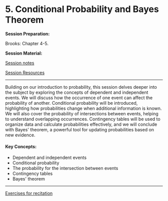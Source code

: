 # 5. Conditional Probability and Bayes Theorem

**Session Preparation:**

Brooks: Chapter 4-5.

**Session Material:**

[Session notes](https://drive.google.com/file/d/10DUxd8bwDvTrlXp2k5O9uYZmjONJIeNO/view?usp=sharing)

[Session Resources](https://viaucdk-my.sharepoint.com/:f:/g/personal/rib_viauc_dk/EghXF8209dVDlt1O_HZ1pBQBlAJpOv9rY2FdTBL7wytBfw?e=4BfKeR)

--------------------------

Building on our introduction to probability, this session delves deeper into the subject by exploring the concepts of dependent and independent events. We will discuss how the occurrence of one event can affect the probability of another. Conditional probability will be introduced, highlighting how probabilities change when additional information is known. We will also cover the probability of intersections between events, helping to understand overlapping occurrences. Contingency tables will be used to organize data and calculate probabilities effectively, and we will conclude with Bayes' theorem, a powerful tool for updating probabilities based on new evidence.

#### Key Concepts:
- Dependent and independent events
- Conditional probability
- The probability for the intersection between events
- Contingency tables
- Bayes' theorem

--------------------------

[Exercises for recitation](https://viaucdk-my.sharepoint.com/:b:/g/personal/rib_viauc_dk/EY7WcLodEshGuFo8tq2CEAwBbfsS-EADe3BtTjyrMKi2Sw?e=upqiOX)